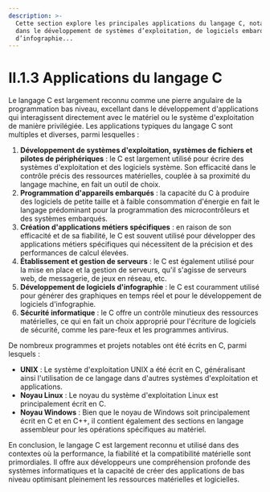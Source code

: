 ```yaml
---
description: >-
  Cette section explore les principales applications du langage C, notamment
  dans le développement de systèmes d’exploitation, de logiciels embarqués,
  d’infographie...
---
```


# II.1.3 Applications du langage C

Le langage C est largement reconnu comme une pierre angulaire de la programmation bas niveau, excellant dans le développement d'applications qui interagissent directement avec le matériel ou le système d'exploitation de manière privilégiée. Les applications typiques du langage C sont multiples et diverses, parmi lesquelles :

1. **Développement de systèmes d'exploitation, systèmes de fichiers et pilotes de périphériques** : le C est largement utilisé pour écrire des systèmes d'exploitation et des logiciels système. Son efficacité dans le contrôle précis des ressources matérielles, couplée à sa proximité du langage machine, en fait un outil de choix.
2. **Programmation d'appareils embarqués** : la capacité du C à produire des logiciels de petite taille et à faible consommation d'énergie en fait le langage prédominant pour la programmation des microcontrôleurs et des systèmes embarqués.
3. **Création d'applications métiers spécifiques** : en raison de son efficacité et de sa fiabilité, le C est souvent utilisé pour développer des applications métiers spécifiques qui nécessitent de la précision et des performances de calcul élevées.
4. **Établissement et gestion de serveurs** : le C est également utilisé pour la mise en place et la gestion de serveurs, qu'il s'agisse de serveurs web, de messagerie, de jeux en réseau, etc.
5. **Développement de logiciels d'infographie** : le C est couramment utilisé pour générer des graphiques en temps réel et pour le développement de logiciels d'infographie.
6. **Sécurité informatique** : le C offre un contrôle minutieux des ressources matérielles, ce qui en fait un choix approprié pour l'écriture de logiciels de sécurité, comme les pare-feux et les programmes antivirus.

De nombreux programmes et projets notables ont été écrits en C, parmi lesquels :

* **UNIX** : Le système d'exploitation UNIX a été écrit en C, généralisant ainsi l'utilisation de ce langage dans d'autres systèmes d'exploitation et applications.
* **Noyau Linux** : Le noyau du système d'exploitation Linux est principalement écrit en C.
* **Noyau Windows** : Bien que le noyau de Windows soit principalement écrit en C et en C++, il contient également des sections en langage assembleur pour les opérations spécifiques au matériel.

En conclusion, le langage C est largement reconnu et utilisé dans des contextes où la performance, la fiabilité et la compatibilité matérielle sont primordiales. Il offre aux développeurs une compréhension profonde des systèmes informatiques et la capacité de créer des applications de bas niveau optimisant pleinement les ressources matérielles et logicielles.
